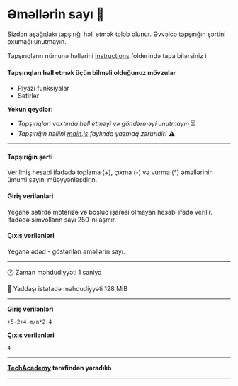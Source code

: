 # Əməllərin sayı 🎯

Sizdən aşağıdakı tapşırığı həll etmək tələb olunur. Əvvəlcə tapşırığın şərtini oxumağı unutmayın.

Tapşırıqların nümunə həllərini [instructions](../instructions) folderində tapa bilərsiniz :information_source:

#### Tapşırıqları həll etmək üçün bilməli olduğunuz mövzular

* Riyazi funksiyalar
* Sətirlər

**Yekun qeydlər**: 

* *Tapşırıqları vaxtında həll etməyi və göndərməyi unutmayın* ⏳
* *Tapşırığın həllini [main.js](./main.js) faylında yazmaq zəruridir!* :warning:

---

#### Tapşırığın şərti

Verilmiş hesabi ifadədə toplama (+), çıxma (-) və vurma (*) əməllərinin ümumi sayını müəyyənləşdirin.


#### Giriş verilənləri
Yeganə sətirdə mötərizə və boşluq işarəsi olmayan hesabi ifadə verilir. İfadədə simvolların sayı 250-ni aşmır.


#### Çıxış verilənləri
Yeganə ədəd - göstərilən əməllərin sayı.


---

:clock2: Zaman məhdudiyyəti 1 saniyə

:floppy_disk: Yaddaşı istafadə məhdudiyyəti 128 MiB

---

**Giriş verilənləri** 

```
+5-2+4-m/n*2:4
```

**Çıxış verilənləri**

```
4
```


---

**[TechAcademy](https://www.tech.edu.az/) tərəfindən yaradılıb**

---
